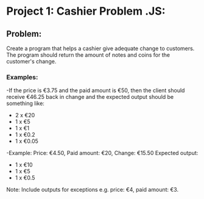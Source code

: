 # Project 1: Cashier Problem .JS:

## Problem:
 Create a program that helps a cashier give adequate change to customers.
 The program should return the amount of notes and coins for the customer's change.
 
 ### Examples:
 
-If the price is €3.75 and the paid amount is €50, then the client should receive €46.25 back in change and the expected output should be something like:

 - 2 x €20
 - 1 x €5
 - 1 x €1
 - 1 x €0.2
 - 1 x €0.05

-Example: Price: €4.50, Paid amount: €20, Change: €15.50
     Expected output:

- 1 x €10
- 1 x €5
- 1 x €0.5

Note: Include outputs for exceptions e.g. price: €4, paid amount: €3.
